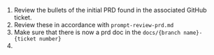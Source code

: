 1. Review the bullets of the initial PRD found in the associated GitHub ticket.
2. Review these in accordance with `prompt-review-prd.md`
3. Make sure that there is now a prd doc in the `docs/{branch name}-{ticket number}`
4. 
